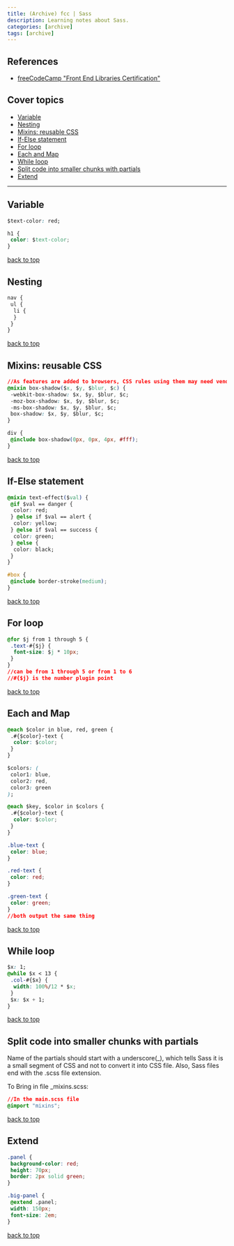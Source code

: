 ```yaml
---
title: (Archive) fcc | Sass
description: Learning notes about Sass.
categories: [archive] 
tags: [archive] 
---
```


## References

- [freeCodeCamp "Front End Libraries Certification"](https://www.freecodecamp.org/)

## Cover topics

- [Variable](#variable)
- [Nesting](#nesting)
- [Mixins: reusable CSS](#mixins-reusable-css)
- [If-Else statement](#if-else-statement)
- [For loop](#for-loop)
- [Each and Map](#each-and-map)
- [While loop](#while-loop)
- [Split code into smaller chunks with partials](#split-code-into-smaller-chunks-with-partials)
- [Extend](#extend)

---

## Variable

```css
$text-color: red;

h1 {
 color: $text-color;
}
```

[back to top](#cover-topics)

## Nesting

```css
nav {
 ul {
  li {
  }
 }
}
```

[back to top](#cover-topics)

## Mixins: reusable CSS

```css
//As features are added to browsers, CSS rules using them may need vendor prefixes.
@mixin box-shadow($x, $y, $blur, $c) {
 -webkit-box-shadow: $x, $y, $blur, $c;
 -moz-box-shadow: $x, $y, $blur, $c;
 -ms-box-shadow: $x, $y, $blur, $c;
 box-shadow: $x, $y, $blur, $c;
}

div {
 @include box-shadow(0px, 0px, 4px, #fff);
}
```

[back to top](#cover-topics)

## If-Else statement

```css
@mixin text-effect($val) {
 @if $val == danger {
  color: red;
 } @else if $val == alert {
  color: yellow;
 } @else if $val == success {
  color: green;
 } @else {
  color: black;
 }
}

#box {
 @include border-stroke(medium);
}
```

[back to top](#cover-topics)

## For loop

```css
@for $j from 1 through 5 {
 .text-#{$j} {
  font-size: $j * 10px;
 }
}
//can be from 1 through 5 or from 1 to 6
//#{$j} is the number plugin point
```

[back to top](#cover-topics)

## Each and Map

```css
@each $color in blue, red, green {
 .#{$color}-text {
  color: $color;
 }
}

$colors: (
 color1: blue,
 color2: red,
 color3: green
);

@each $key, $color in $colors {
 .#{$color}-text {
  color: $color;
 }
}

.blue-text {
 color: blue;
}

.red-text {
 color: red;
}

.green-text {
 color: green;
}
//both output the same thing
```

[back to top](#cover-topics)

## While loop

```css
$x: 1;
@while $x < 13 {
 .col-#{$x} {
  width: 100%/12 * $x;
 }
 $x: $x + 1;
}
```

[back to top](#cover-topics)

## Split code into smaller chunks with partials

Name of the partials should start with a underscore(\_), which tells Sass it is a small segment of CSS and not to convert it into CSS file. Also, Sass files end with the .scss file extension.

To Bring in file \_mixins.scss:

```css
//In the main.scss file
@import "mixins";
```

[back to top](#cover-topics)

## Extend

```css
.panel {
 background-color: red;
 height: 70px;
 border: 2px solid green;
}

.big-panel {
 @extend .panel;
 width: 150px;
 font-size: 2em;
}
```

[back to top](#cover-topics)
